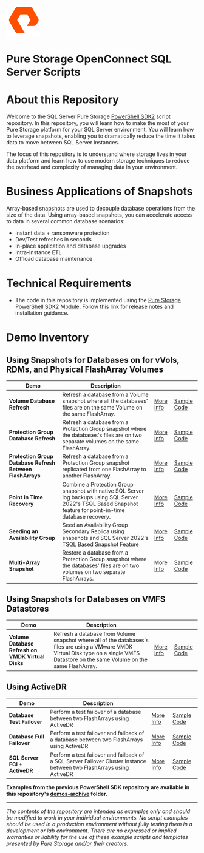 ![](graphics/purestorage.png)

# Pure Storage OpenConnect SQL Server Scripts

# About this Repository

Welcome to the SQL Server Pure Storage [PowerShell SDK2](https://support.purestorage.com/Solutions/Microsoft_Platform_Guide/a_Windows_PowerShell/Pure_Storage_PowerShell_SDK) script repository. In this repository, you will learn how to make the most of your Pure Storage platform for your SQL Server environment. You will learn how to leverage snapshots, enabling you to dramatically reduce the time it takes data to move between SQL Server instances. 

The focus of this repository is to understand where storage lives in your data platform and learn how to use modern storage techniques to reduce the overhead and complexity of managing data in your environment.


# Business Applications of Snapshots

Array-based snapshots are used to decouple database operations from the size of the data. Using array-based snapshots, you can accelerate access to data in several common database scenarios:

* Instant data + ransomware protection
* Dev/Test refreshes in seconds
* In-place application and database upgrades
* Intra-Instance ETL
* Offload database maintenance


# Technical Requirements

* The code in this repository is implemented using the [Pure Storage PowerShell SDK2 Module](https://support.purestorage.com/Solutions/Microsoft_Platform_Guide/a_Windows_PowerShell/Pure_Storage_PowerShell_SDK). Follow this link for release notes and installation guidance.

# Demo Inventory


## Using Snapshots for Databases on for vVols, RDMs, and Physical FlashArray Volumes

| Demo | Description |  |   |
| ----------- | ----------- |  ----------- |  ----------- | 
| **Volume Database Refresh** | Refresh a database from a Volume snapshot where all the databases' files are on the same Volume on the same FlashArray. | [More Info](./demos-sdk2/Volume%20Database%20Refresh/) | [Sample Code](./demos-sdk2/Volume%20Database%20Refresh/Volume%20Database%20Refresh.ps1) |
| **Protection Group Database Refresh** | Refresh a database from a Protection Group snapshot where the databases's files are on two separate volumes on the same FlashArray. | [More Info](./demos-sdk2/Protection%20Group%20Database%20Refresh/) | [Sample Code](./demos-sdk2/Protection%20Group%20Database%20Refresh/Protection%20Group%20Database%20Refresh.ps1)
| **Protection Group Database Refresh Between FlashArrays** | Refresh a database from a Protection Group snapshot replicated from one FlashArray to another FlashArray. | [More Info](./demos-sdk2/Protection%20Group%20Database%20Refresh%20Between%20FlashArrays/) | [Sample Code](./demos-sdk2/Protection%20Group%20Database%20Refresh%20Between%20FlashArrays/Protection%20Group%20Database%20Refresh%20Between%20FlashArrays.ps1) |
| **Point in Time Recovery** | Combine a Protection Group snapshot with native SQL Server log backups using SQL Server 2022's TSQL Based Snapshot feature for point-in-time database recovery. | [More Info](./demos-sdk2/Point%20in%20Time%20Recovery/) | [Sample Code](./demos-sdk2/Point%20in%20Time%20Recovery/Point%20in%20Time%20Recovery.ps1) |
| **Seeding an Availability Group** | Seed an Availability Group Secondary Replica using snapshots and SQL Server 2022's TSQL Based Snapshot Feature | [More Info](./demos-sdk2/Seeding%20an%20Availability%20Group/) | [Sample Code](./demos-sdk2/Seeding%20an%20Availability%20Group/Seeding%20an%20Availability%20Group.ps1) |
| **Multi-Array Snapshot** | Restore a database from a Protection Group snapshot where the databases' files are on two volumes on two separate FlashArrays. | [More Info](./demos-sdk2/Multi-Array%20Snapshot/) | [Sample Code](./demos-sdk2/Multi-Array%20Snapshot/Multi-Array%20Snapshot.ps1) |


## Using Snapshots for Databases on VMFS Datastores

| Demo | Description |  |   |
| ----------- | ----------- |  ----------- |  ----------- | 
| **Volume Database Refresh on VMDK Virtual Disks** | Refresh a database from Volume snapshot where all of the databases's files are using a VMware VMDK Virtual Disk type on a single VMFS Datastore on the same Volume on the same FlashArray. | [More Info](./demos-sdk2/VMFS-VMDK%20Snapshot/) | [Sample Code](./demos-sdk2/VMFS-VMDK%20Snapshot/VMFS-VMDK%20Snapshot.ps1) |


## Using ActiveDR

| Demo | Description |  |   |
| ----------- | ----------- | ----------- | ----------- |
| **Database Test Failover** | Perform a test failover of a database between two FlashArrays using ActiveDR | [More Info](./demos-sdk2/ActiveDR/) | [Sample Code](./demos-sdk2/ActiveDR/ActiveDR%20Failover%20Test.ps1) | 
| **Database Full Failover** | Perform a test failover and failback of a database between two FlashArrays using ActiveDR | [More Info](./demos-sdk2/ActiveDR/) | [Sample Code](./demos-sdk2/ActiveDR/ActiveDR%20Full%20Failover.ps1) | 
| **SQL Server FCI + ActiveDR** | Perform a test failover and failback of a SQL Server Failover Cluster Instance between two FlashArrays using ActiveDR | [More Info](./demos-sdk2/ActiveDR/SQL%Server%FCI%+%ActiveDR) | [Sample Code](./demos-sdk2/ActiveDR/SQL%Server%FCI%+%ActiveDR/ActiveDR-FCI-Testing.ps1) | 


**Examples from the previous PowerShell SDK repository are available in this repository's [demos-archive](./demos-archive/) folder.**

---

_The contents of the repository are intended as examples only and should be modified to work in your individual environments. No script examples should be used in a production environment without fully testing them in a development or lab environment. There are no expressed or implied warranties or liability for the use of these example scripts and templates presented by Pure Storage and/or their creators._

